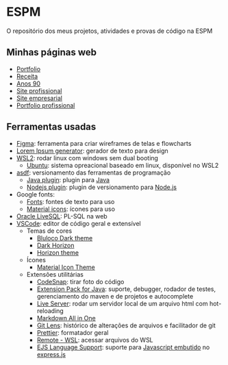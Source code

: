 # ESPM

O repositório dos meus projetos, atividades e provas de código na ESPM

## Minhas páginas web

- [Portfolio](https://ryguigas0.github.io/espm/web-programming/frontend/ex1_portfolio/)
- [Receita](https://ryguigas0.github.io/espm/web-programming/frontend/ex2_receita/)
- [Anos 90](https://ryguigas0.github.io/espm/web-programming/frontend/ex3_90s_website/)
- [Site profissional](https://ryguigas0.github.io/espm/web-programming/frontend/ex3_professional_website/)
- [Site empresarial](https://ryguigas0.github.io/espm/web-programming/frontend/ex4_enterprise_website/)
- [Portfolio profissional](https://ryguigas0.github.io/espm/web-programming/frontend/ex5_professional_porfolio/)

## Ferramentas usadas

- [Figma](https://www.figma.com/): ferramenta para criar wireframes de telas e flowcharts
- [Lorem Ipsum generator](https://loremipsum.io/generator/): gerador de texto para design
- [WSL2](https://docs.microsoft.com/pt-br/windows/wsl/about): rodar linux com windows sem dual booting
  - [Ubuntu](https://ubuntu.com/): sistema opreacional baseado em linux, disponível no WSL2
- [asdf](https://asdf-vm.com/): versionamento das ferramentas de programação
  - [Java plugin](https://github.com/halcyon/asdf-java): plugin para [Java](https://www.java.com/)
  - [Nodejs plugin](https://github.com/asdf-vm/asdf-nodejs): plugin de versionamento para [Node.js](https://nodejs.org/)
- Google fonts:
  - [Fonts](https://fonts.google.com/): fontes de texto para uso
  - [Material icons](https://fonts.google.com/icons): ícones para uso
- [Oracle LiveSQL](https://livesql.oracle.com/): PL-SQL na web
- [VSCode](https://code.visualstudio.com/): editor de código geral e extensível
  - Temas de cores
    - [Bluloco Dark theme](https://marketplace.visualstudio.com/items?itemName=uloco.theme-bluloco-dark)
    - [Dark Horizon](https://marketplace.visualstudio.com/items?itemName=mcagampan.dark-horizon)
    - [Horizon theme](https://marketplace.visualstudio.com/items?itemName=alexandernanberg.horizon-theme-vscode)
  - Ícones
    - [Material Icon Theme](https://marketplace.visualstudio.com/items?itemName=PKief.material-icon-theme)
  - Extensões utilitárias
    - [CodeSnap](https://marketplace.visualstudio.com/items?itemName=adpyke.codesnap): tirar foto do código
    - [Extension Pack for Java](https://marketplace.visualstudio.com/items?itemName=vscjava.vscode-java-pack): suporte, debugger, rodador de testes, gerenciamento do maven e de projetos e autocomplete
    - [Live Server](https://marketplace.visualstudio.com/items?itemName=ritwickdey.LiveServer): rodar um servidor local de um arquivo html com hot-reloading
    - [Markdown All in One](https://marketplace.visualstudio.com/items?itemName=yzhang.markdown-all-in-one)
    - [Git Lens](https://marketplace.visualstudio.com/items?itemName=eamodio.gitlens): histórico de alterações de arquivos e facilitador de git
    - [Prettier](https://marketplace.visualstudio.com/items?itemName=esbenp.prettier-vscode): formatador geral
    - [Remote - WSL](https://marketplace.visualstudio.com/items?itemName=ms-vscode-remote.remote-wsl): acessar arquivos do WSL
    - [EJS Language Support](https://marketplace.visualstudio.com/items?itemName=DigitalBrainstem.javascript-ejs-support): suporte para [Javascript embutido](https://ejs.co/) no [express.js](https://expressjs.com/)
